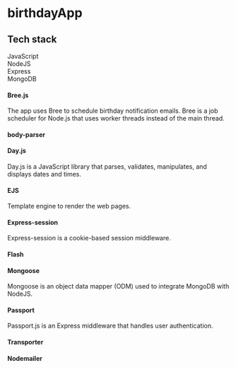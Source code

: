 # birthdayApp  
## Tech stack  
JavaScript  
NodeJS  
Express  
MongoDB  

  
#### Bree.js  
The app uses Bree to schedule birthday notification emails. Bree is a job scheduler for Node.js that uses worker threads instead of the main thread.   

#### body-parser  

#### Day.js  
Day.js is a JavaScript library that parses, validates, manipulates, and displays dates and times.  

#### EJS  
Template engine to render the web pages.   

#### Express-session  
Express-session is a cookie-based session middleware.   

#### Flash  

#### Mongoose  
Mongoose is an object data mapper (ODM) used to integrate MongoDB with NodeJS.  

#### Passport  
Passport.js is an Express middleware that handles user authentication.  

#### Transporter  

#### Nodemailer  
